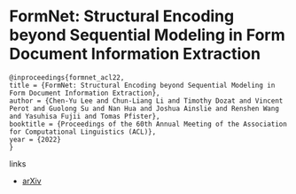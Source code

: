 # FormNet: Structural Encoding beyond Sequential Modeling in Form Document Information Extraction

```
@inproceedings{formnet_acl22,
title = {FormNet: Structural Encoding beyond Sequential Modeling in Form Document Information Extraction},
author = {Chen-Yu Lee and Chun-Liang Li and Timothy Dozat and Vincent Perot and Guolong Su and Nan Hua and Joshua Ainslie and Renshen Wang and Yasuhisa Fujii and Tomas Pfister},
booktitle = {Proceedings of the 60th Annual Meeting of the Association for Computational Linguistics (ACL)},
year = {2022}
}
```

links
- [arXiv](https://arxiv.org/abs/2203.08411)
